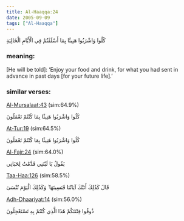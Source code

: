 ```yaml
---
title: Al-Haaqqa:24
date: 2005-09-09
tags: ["Al-Haaqqa"]
---
```

كُلُوا وَاشْرَبُوا هَنِيئًا بِمَا أَسْلَفْتُمْ فِي الْأَيَّامِ الْخَالِيَةِ
### meaning: 
[He will be told]: ‘Enjoy your food and drink, for what you had sent in advance in past days [for your future life].’
### similar verses: 

[Al-Mursalaat:43](/77/43) (sim:64.9%)

كُلُوا وَاشْرَبُوا هَنِيئًا بِمَا كُنْتُمْ تَعْمَلُونَ

[At-Tur:19](/52/19) (sim:64.5%)

كُلُوا وَاشْرَبُوا هَنِيئًا بِمَا كُنْتُمْ تَعْمَلُونَ

[Al-Fajr:24](/89/24) (sim:64.0%)

يَقُولُ يَا لَيْتَنِي قَدَّمْتُ لِحَيَاتِي

[Taa-Haa:126](/20/126) (sim:58.5%)

قَالَ كَذَٰلِكَ أَتَتْكَ آيَاتُنَا فَنَسِيتَهَا ۖ وَكَذَٰلِكَ الْيَوْمَ تُنْسَىٰ

[Adh-Dhaariyat:14](/51/14) (sim:56.0%)

ذُوقُوا فِتْنَتَكُمْ هَٰذَا الَّذِي كُنْتُمْ بِهِ تَسْتَعْجِلُونَ
